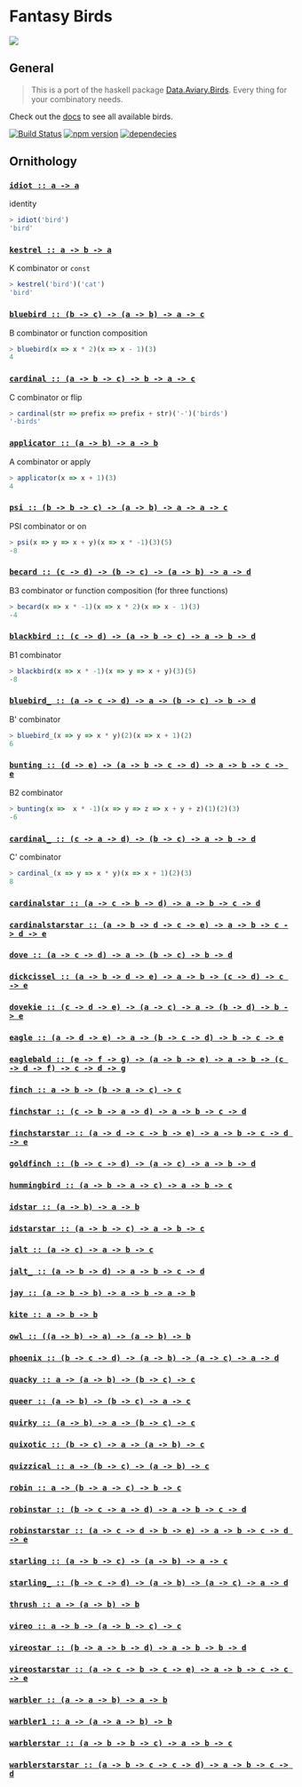Fantasy Birds
=============

![](https://raw.github.com/puffnfresh/fantasy-land/master/logo.png)

## General

> This is a port of the haskell package [Data.Aviary.Birds][haskell-docs].
Every thing for your combinatory needs.

Check out the [docs](#ornithology) to see all available birds.

[![Build Status](https://travis-ci.org/fantasyland/fantasy-birds.svg)](https://travis-ci.org/fantasyland/fantasy-birds)
[![npm version](https://badge.fury.io/js/fantasy-birds.svg)](http://badge.fury.io/js/fantasy-birds)
[![dependecies](https://david-dm.org/fantasyland/fantasy-birds.svg)](https://david-dm.org/fantasyland/fantasy-birds.svg)

[docs]: ./DOCS.md
[haskell-docs]: https://hackage.haskell.org/package/data-aviary-0.4.0/docs/Data-Aviary-Birds.html
[haskell-source]: https://hackage.haskell.org/package/data-aviary-0.4.0/docs/src/Data-Aviary-Birds.html


## Ornithology


<h3 name="idiot"><code><a href="https://github.com/fantasyland/fantasy-birds/blob/master/fantasy-birds.js#L1">idiot :: a -> a</a></code></h3>

identity

```js
> idiot('bird')
'bird'
```

<h3 name="kestrel"><code><a href="https://github.com/fantasyland/fantasy-birds/blob/master/fantasy-birds.js#L11">kestrel :: a -> b -> a</a></code></h3>

K combinator or `const`

```js
> kestrel('bird')('cat')
'bird'
```

<h3 name="bluebird"><code><a href="https://github.com/fantasyland/fantasy-birds/blob/master/fantasy-birds.js#L21">bluebird :: (b -> c) -> (a -> b) -> a -> c</a></code></h3>

B combinator or function composition

```js
> bluebird(x => x * 2)(x => x - 1)(3)
4
```

<h3 name="cardinal"><code><a href="https://github.com/fantasyland/fantasy-birds/blob/master/fantasy-birds.js#L31">cardinal :: (a -> b -> c) -> b -> a -> c</a></code></h3>

C combinator or flip

```js
> cardinal(str => prefix => prefix + str)('-')('birds')
'-birds'
```

<h3 name="applicator"><code><a href="https://github.com/fantasyland/fantasy-birds/blob/master/fantasy-birds.js#L41">applicator :: (a -> b) -> a -> b</a></code></h3>

A combinator or apply

```js
> applicator(x => x + 1)(3)
4
```

<h3 name="psi"><code><a href="https://github.com/fantasyland/fantasy-birds/blob/master/fantasy-birds.js#L51">psi :: (b -> b -> c) -> (a -> b) -> a -> a -> c</a></code></h3>

PSI combinator or on

```js
> psi(x => y => x + y)(x => x * -1)(3)(5)
-8
```

<h3 name="becard"><code><a href="https://github.com/fantasyland/fantasy-birds/blob/master/fantasy-birds.js#L61">becard :: (c -> d) -> (b -> c) -> (a -> b) -> a -> d</a></code></h3>

B3 combinator or function composition (for three functions)

```js
> becard(x => x * -1)(x => x * 2)(x => x - 1)(3)
-4
```

<h3 name="blackbird"><code><a href="https://github.com/fantasyland/fantasy-birds/blob/master/fantasy-birds.js#L71">blackbird :: (c -> d) -> (a -> b -> c) -> a -> b -> d</a></code></h3>

B1 combinator

```js
> blackbird(x => x * -1)(x => y => x + y)(3)(5)
-8
```

<h3 name="bluebird_"><code><a href="https://github.com/fantasyland/fantasy-birds/blob/master/fantasy-birds.js#L81">bluebird_ :: (a -> c -> d) -> a -> (b -> c) -> b -> d</a></code></h3>

B' combinator

```js
> bluebird_(x => y => x * y)(2)(x => x + 1)(2)
6
```

<h3 name="bunting"><code><a href="https://github.com/fantasyland/fantasy-birds/blob/master/fantasy-birds.js#L91">bunting :: (d -> e) -> (a -> b -> c -> d) -> a -> b -> c -> e</a></code></h3>

B2 combinator

```js
> bunting(x =>  x * -1)(x => y => z => x + y + z)(1)(2)(3)
-6
```

<h3 name="cardinal_"><code><a href="https://github.com/fantasyland/fantasy-birds/blob/master/fantasy-birds.js#L101">cardinal_ :: (c -> a -> d) -> (b -> c) -> a -> b -> d</a></code></h3>

C' combinator

```js
> cardinal_(x => y => x * y)(x => x + 1)(2)(3)
8
```

<h3 name="cardinalstar"><code><a href="https://github.com/fantasyland/fantasy-birds/blob/master/fantasy-birds.js#L111">cardinalstar :: (a -> c -> b -> d) -> a -> b -> c -> d</a></code></h3>

<h3 name="cardinalstarstar"><code><a href="https://github.com/fantasyland/fantasy-birds/blob/master/fantasy-birds.js#L114">cardinalstarstar :: (a -> b -> d -> c -> e) -> a -> b -> c -> d -> e</a></code></h3>

<h3 name="dove"><code><a href="https://github.com/fantasyland/fantasy-birds/blob/master/fantasy-birds.js#L117">dove :: (a -> c -> d) -> a -> (b -> c) -> b -> d</a></code></h3>

<h3 name="dickcissel"><code><a href="https://github.com/fantasyland/fantasy-birds/blob/master/fantasy-birds.js#L120">dickcissel :: (a -> b -> d -> e) -> a -> b -> (c -> d) -> c -> e</a></code></h3>

<h3 name="dovekie"><code><a href="https://github.com/fantasyland/fantasy-birds/blob/master/fantasy-birds.js#L123">dovekie :: (c -> d -> e) -> (a -> c) -> a -> (b -> d) -> b -> e</a></code></h3>

<h3 name="eagle"><code><a href="https://github.com/fantasyland/fantasy-birds/blob/master/fantasy-birds.js#L126">eagle :: (a -> d -> e) -> a -> (b -> c -> d) -> b -> c -> e</a></code></h3>

<h3 name="eaglebald"><code><a href="https://github.com/fantasyland/fantasy-birds/blob/master/fantasy-birds.js#L129">eaglebald :: (e -> f -> g) -> (a -> b -> e) -> a -> b -> (c -> d -> f) -> c -> d -> g</a></code></h3>

<h3 name="finch"><code><a href="https://github.com/fantasyland/fantasy-birds/blob/master/fantasy-birds.js#L132">finch :: a -> b -> (b -> a -> c) -> c</a></code></h3>

<h3 name="finchstar"><code><a href="https://github.com/fantasyland/fantasy-birds/blob/master/fantasy-birds.js#L135">finchstar :: (c -> b -> a -> d) -> a -> b -> c -> d</a></code></h3>

<h3 name="finchstarstar"><code><a href="https://github.com/fantasyland/fantasy-birds/blob/master/fantasy-birds.js#L138">finchstarstar :: (a -> d -> c -> b -> e) -> a -> b -> c -> d -> e</a></code></h3>

<h3 name="goldfinch"><code><a href="https://github.com/fantasyland/fantasy-birds/blob/master/fantasy-birds.js#L141">goldfinch :: (b -> c -> d) -> (a -> c) -> a -> b -> d</a></code></h3>

<h3 name="hummingbird"><code><a href="https://github.com/fantasyland/fantasy-birds/blob/master/fantasy-birds.js#L144">hummingbird :: (a -> b -> a -> c) -> a -> b -> c</a></code></h3>

<h3 name="idstar"><code><a href="https://github.com/fantasyland/fantasy-birds/blob/master/fantasy-birds.js#L147">idstar :: (a -> b) -> a -> b</a></code></h3>

<h3 name="idstarstar"><code><a href="https://github.com/fantasyland/fantasy-birds/blob/master/fantasy-birds.js#L150">idstarstar :: (a -> b -> c) -> a -> b -> c</a></code></h3>

<h3 name="jalt"><code><a href="https://github.com/fantasyland/fantasy-birds/blob/master/fantasy-birds.js#L153">jalt :: (a -> c) -> a -> b -> c</a></code></h3>

<h3 name="jalt_"><code><a href="https://github.com/fantasyland/fantasy-birds/blob/master/fantasy-birds.js#L156">jalt_ :: (a -> b -> d) -> a -> b -> c -> d</a></code></h3>

<h3 name="jay"><code><a href="https://github.com/fantasyland/fantasy-birds/blob/master/fantasy-birds.js#L159">jay :: (a -> b -> b) -> a -> b -> a -> b</a></code></h3>

<h3 name="kite"><code><a href="https://github.com/fantasyland/fantasy-birds/blob/master/fantasy-birds.js#L162">kite :: a -> b -> b</a></code></h3>

<h3 name="owl"><code><a href="https://github.com/fantasyland/fantasy-birds/blob/master/fantasy-birds.js#L165">owl :: ((a -> b) -> a) -> (a -> b) -> b</a></code></h3>

<h3 name="phoenix"><code><a href="https://github.com/fantasyland/fantasy-birds/blob/master/fantasy-birds.js#L168">phoenix :: (b -> c -> d) -> (a -> b) -> (a -> c) -> a -> d</a></code></h3>

<h3 name="quacky"><code><a href="https://github.com/fantasyland/fantasy-birds/blob/master/fantasy-birds.js#L171">quacky :: a -> (a -> b) -> (b -> c) -> c</a></code></h3>

<h3 name="queer"><code><a href="https://github.com/fantasyland/fantasy-birds/blob/master/fantasy-birds.js#L174">queer :: (a -> b) -> (b -> c) -> a -> c</a></code></h3>

<h3 name="quirky"><code><a href="https://github.com/fantasyland/fantasy-birds/blob/master/fantasy-birds.js#L177">quirky :: (a -> b) -> a -> (b -> c) -> c</a></code></h3>

<h3 name="quixotic"><code><a href="https://github.com/fantasyland/fantasy-birds/blob/master/fantasy-birds.js#L180">quixotic :: (b -> c) -> a -> (a -> b) -> c</a></code></h3>

<h3 name="quizzical"><code><a href="https://github.com/fantasyland/fantasy-birds/blob/master/fantasy-birds.js#L183">quizzical :: a -> (b -> c) -> (a -> b) -> c</a></code></h3>

<h3 name="robin"><code><a href="https://github.com/fantasyland/fantasy-birds/blob/master/fantasy-birds.js#L186">robin :: a -> (b -> a -> c) -> b -> c</a></code></h3>

<h3 name="robinstar"><code><a href="https://github.com/fantasyland/fantasy-birds/blob/master/fantasy-birds.js#L189">robinstar :: (b -> c -> a -> d) -> a -> b -> c -> d</a></code></h3>

<h3 name="robinstarstar"><code><a href="https://github.com/fantasyland/fantasy-birds/blob/master/fantasy-birds.js#L192">robinstarstar :: (a -> c -> d -> b -> e) -> a -> b -> c -> d -> e</a></code></h3>

<h3 name="starling"><code><a href="https://github.com/fantasyland/fantasy-birds/blob/master/fantasy-birds.js#L195">starling :: (a -> b -> c) -> (a -> b) -> a -> c</a></code></h3>

<h3 name="starling_"><code><a href="https://github.com/fantasyland/fantasy-birds/blob/master/fantasy-birds.js#L198">starling_ :: (b -> c -> d) -> (a -> b) -> (a -> c) -> a -> d</a></code></h3>

<h3 name="thrush"><code><a href="https://github.com/fantasyland/fantasy-birds/blob/master/fantasy-birds.js#L201">thrush :: a -> (a -> b) -> b</a></code></h3>

<h3 name="vireo"><code><a href="https://github.com/fantasyland/fantasy-birds/blob/master/fantasy-birds.js#L204">vireo :: a -> b -> (a -> b -> c) -> c</a></code></h3>

<h3 name="vireostar"><code><a href="https://github.com/fantasyland/fantasy-birds/blob/master/fantasy-birds.js#L207">vireostar :: (b -> a -> b -> d) -> a -> b -> b -> d</a></code></h3>

<h3 name="vireostarstar"><code><a href="https://github.com/fantasyland/fantasy-birds/blob/master/fantasy-birds.js#L210">vireostarstar :: (a -> c -> b -> c -> e) -> a -> b -> c -> c -> e</a></code></h3>

<h3 name="warbler"><code><a href="https://github.com/fantasyland/fantasy-birds/blob/master/fantasy-birds.js#L213">warbler :: (a -> a -> b) -> a -> b</a></code></h3>

<h3 name="warbler1"><code><a href="https://github.com/fantasyland/fantasy-birds/blob/master/fantasy-birds.js#L216">warbler1 :: a -> (a -> a -> b) -> b</a></code></h3>

<h3 name="warblerstar"><code><a href="https://github.com/fantasyland/fantasy-birds/blob/master/fantasy-birds.js#L219">warblerstar :: (a -> b -> b -> c) -> a -> b -> c</a></code></h3>

<h3 name="warblerstarstar"><code><a href="https://github.com/fantasyland/fantasy-birds/blob/master/fantasy-birds.js#L222">warblerstarstar :: (a -> b -> c -> c -> d) -> a -> b -> c -> d</a></code></h3>
